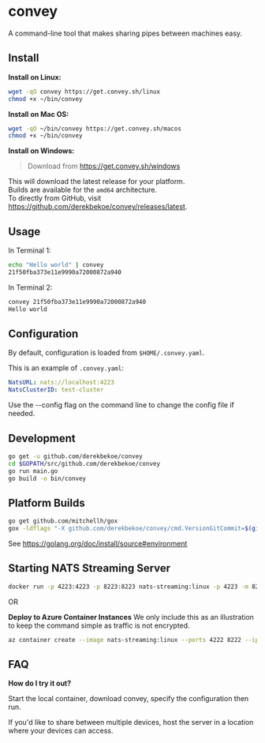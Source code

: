 # convey

A command-line tool that makes sharing pipes between machines easy.

## Install

**Install on Linux:**
```bash
wget -qO convey https://get.convey.sh/linux
chmod +x ~/bin/convey
```

**Install on Mac OS:**
```bash
wget -qO ~/bin/convey https://get.convey.sh/macos
chmod +x ~/bin/convey
```

**Install on Windows:**  
> Download from https://get.convey.sh/windows

This will download the latest release for your platform.  
Builds are available for the `amd64` architecture.  
To directly from GitHub, visit https://github.com/derekbekoe/convey/releases/latest.  

## Usage

In Terminal 1:
```bash
echo "Hello world" | convey
21f50fba373e11e9990a72000872a940
```

In Terminal 2:
```bash
convey 21f50fba373e11e9990a72000872a940
Hello world
```

## Configuration

By default, configuration is loaded from `$HOME/.convey.yaml`.

This is an example of `.convey.yaml`:
```yaml
NatsURL: nats://localhost:4223
NatsClusterID: test-cluster
```

Use the --config flag on the command line to change the config file if needed.

## Development
```bash
go get -u github.com/derekbekoe/convey
cd $GOPATH/src/github.com/derekbekoe/convey
go run main.go
go build -o bin/convey
```

## Platform Builds
```bash
go get github.com/mitchellh/gox
gox -ldflags "-X github.com/derekbekoe/convey/cmd.VersionGitCommit=$(git rev-list -1 HEAD) -X github.com/derekbekoe/convey/cmd.VersionGitTag=VERSION" -os="linux darwin" -arch="amd64" -output="bin/{{.Dir}}_{{.OS}}_{{.Arch}}"
```
See https://golang.org/doc/install/source#environment

## Starting NATS Streaming Server

```bash
docker run -p 4223:4223 -p 8223:8223 nats-streaming:linux -p 4223 -m 8223
```

OR

**Deploy to Azure Container Instances**
We only include this as an illustration to keep the command simple as traffic is not encrypted.
```bash
az container create --image nats-streaming:linux --ports 4222 8222 --ip-address Public -g RG -n nats1
```

## FAQ

**How do I try it out?**

Start the local container, download convey, specify the configuration then run.

If you'd like to share between multiple devices, host the server in a location where your devices can access.
